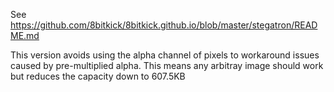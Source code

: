 See https://github.com/8bitkick/8bitkick.github.io/blob/master/stegatron/README.md

This version avoids using the alpha channel of pixels to workaround issues caused by pre-multiplied alpha. This means any arbitray image should work but reduces the capacity down to 607.5KB

